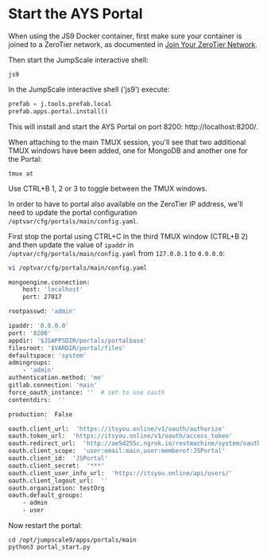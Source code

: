 # Start the AYS Portal

When using the JS9 Docker container, first make sure your container is joined to a ZeroTier network, as documented in [Join Your ZeroTier Network](zt.md).

Then start the JumpScale interactive shell:
```shell
js9
```

In the JumpScale interactive shell ('js9') execute:
```python
prefab = j.tools.prefab.local
prefab.apps.portal.install()
```

This will install and start the AYS Portal on port 8200: http://localhost:8200/.

When attaching to the main TMUX session, you'll see that two additional TMUX windows have been added, one for MongoDB and another one for the Portal:
```
tmux at
```

Use CTRL+B 1, 2 or 3 to toggle between the TMUX windows.

In order to have to portal also available on the ZeroTier IP address, we'll need to update the portal configuration `/optvar/cfg/portals/main/config.yaml`.

First stop the portal using CTRL+C in the third TMUX window (CTRL+B 2) and then update the value of `ipaddr` in `/optvar/cfg/portals/main/config.yaml` from `127.0.0.1` to `0.0.0.0`:


```bash
vi /optvar/cfg/portals/main/config.yaml

mongoengine.connection:
    host: 'localhost'
    port: 27017

rootpasswd: 'admin'

ipaddr: '0.0.0.0'
port: '8200'
appdir: '$JSAPPSDIR/portals/portalbase'
filesroot: '$VARDIR/portal/files'
defaultspace: 'system'
admingroups:
    - 'admin'
authentication.method: 'me'
gitlab.connection: 'main'
force_oauth_instance: ''  # set to use oauth
contentdirs:  ''

production:  False

oauth.client_url:  'https://itsyou.online/v1/oauth/authorize'
oauth.token_url:  'https://itsyou.online/v1/oauth/access_token'
oauth.redirect_url:  'http://ae5d255c.ngrok.io/restmachine/system/oauth/authorize'
oauth.client_scope:  'user:email:main,user:memberof:JSPortal'
oauth.client_id:  'JSPortal'
oauth.client_secret:  '***'
oauth.client_user_info_url:  'https://itsyou.online/api/users/'
oauth.client_logout_url:  ''
oauth.organization: testOrg
oauth.default_groups:
    - admin
    - user
```

Now restart the portal:
```shell
cd /opt/jumpscale9/apps/portals/main
python3 portal_start.py
```
